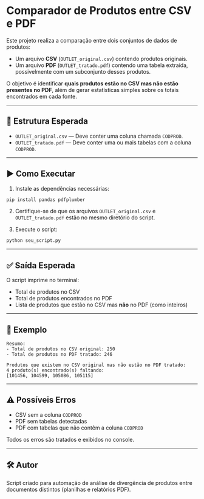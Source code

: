 # Comparador de Produtos entre CSV e PDF

Este projeto realiza a comparação entre dois conjuntos de dados de produtos:

- Um arquivo **CSV** (`OUTLET_original.csv`) contendo produtos originais.
- Um arquivo **PDF** (`OUTLET_tratado.pdf`) contendo uma tabela extraída, possivelmente com um subconjunto desses produtos.

O objetivo é identificar **quais produtos estão no CSV mas não estão presentes no PDF**, além de gerar estatísticas simples sobre os totais encontrados em cada fonte.

---

## 📂 Estrutura Esperada

- `OUTLET_original.csv` — Deve conter uma coluna chamada `CODPROD`.
- `OUTLET_tratado.pdf` — Deve conter uma ou mais tabelas com a coluna `CODPROD`.

---

## ▶️ Como Executar

1. Instale as dependências necessárias:

```bash
pip install pandas pdfplumber
```

2. Certifique-se de que os arquivos `OUTLET_original.csv` e `OUTLET_tratado.pdf` estão no mesmo diretório do script.

3. Execute o script:

```bash
python seu_script.py
```

---

## ✅ Saída Esperada

O script imprime no terminal:

- Total de produtos no CSV
- Total de produtos encontrados no PDF
- Lista de produtos que estão no CSV mas **não** no PDF (como inteiros)

---

## 🧪 Exemplo

```
Resumo:
- Total de produtos no CSV original: 250
- Total de produtos no PDF tratado: 246

Produtos que existem no CSV original mas não estão no PDF tratado:
4 produto(s) encontrado(s) faltando:
[101456, 104599, 105086, 105115]
```

---

## ⚠️ Possíveis Erros

- CSV sem a coluna `CODPROD`
- PDF sem tabelas detectadas
- PDF com tabelas que não contêm a coluna `CODPROD`

Todos os erros são tratados e exibidos no console.

---

## 🛠️ Autor

Script criado para automação de análise de divergência de produtos entre documentos distintos (planilhas e relatórios PDF).
